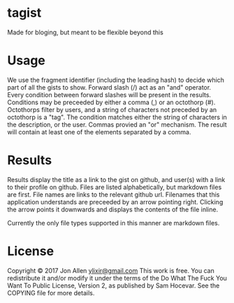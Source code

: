 # tagist
Made for bloging, but meant to be flexible beyond this

# Usage
We use the fragment identifier (including the leading hash) to decide which part of all the gists to show.
Forward slash (/) act as an "and" operator.
Every condition between forward slashes will be present in the results.
Conditions may be preceeded by either a comma (,) or an octothorp (#).
Octothorps filter by users, and a string of characters not preceded by an octothorp is a "tag".
The condition matches either the string of characters in the description, or the user.
Commas provied an "or" mechanism.
The result will contain at least one of the elements separated by a comma.

# Results
Results display the title as a link to the gist on github, and user(s) with a link to their profile on github.
Files are listed alphabetically, but markdown files are first.
File names are links to the relevant github url.
Filenames that this application understands are preceeded by an arrow pointing right.
Clicking the arrow points it downwards and displays the contents of the file inline.

Currently the only file types supported in this manner are markdown files.

# License
Copyright © 2017 Jon Allen <ylixir@gmail.com>
This work is free. You can redistribute it and/or modify it under the
terms of the Do What The Fuck You Want To Public License, Version 2,
as published by Sam Hocevar. See the COPYING file for more details.